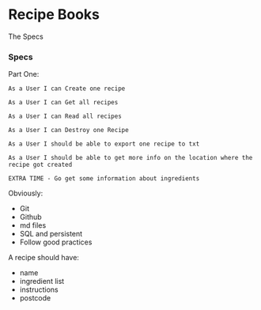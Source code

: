 # Recipe Books

The Specs

### Specs

Part One:

    As a User I can Create one recipe
    
    As a User I can Get all recipes
    
    As a User I can Read all recipes
    
    As a User I can Destroy one Recipe
    
    As a User I should be able to export one recipe to txt
    
    As a User I should be able to get more info on the location where the recipe got created
    
    EXTRA TIME - Go get some information about ingredients
    
Obviously:
- Git
- Github
- md files
- SQL and persistent
- Follow good practices

A recipe should have:
- name
- ingredient list
- instructions
- postcode